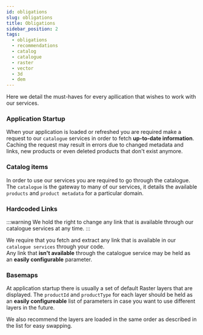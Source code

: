 ```yaml
---
id: obligations
slug: obligations
title: Obligations
sidebar_position: 2
tags:
  - obligations
  - recommendations
  - catalog
  - catalogue
  - raster
  - vector
  - 3d
  - dem
---
```


Here we detail the must-haves for every apllication that wishes to work with our services.

### Application Startup

When your application is loaded or refreshed you are required make a request to our `catalogue` services in order to fetch **up-to-date information**. Caching the request may result in errors due to changed metadata and links, new products or even deleted products that don't exist anymore.

### Catalog items

In order to use our services you are required to go through the catalogue. The `catalogue` is the gateway to many of our services, it details the available `products` and `product metadata` for a particular domain.

### Hardcoded Links

:::warning
We hold the right to change any link that is available through our catalogue services at any time.
:::

We require that you fetch and extract any link that is available in our `catalogue services` through your code.<br/>
Any link that **isn't available** through the catalogue service may be held as an **easily configurable** parameter.

### Basemaps

At application startup there is usually a set of default Raster layers that are displayed. The `productId` and `productType` for each layer should be held as an **easily configureable** list of parameters in case you want to use different layers in the future.

We also recommend the layers are loaded in the same order as described in the list for easy swapping.

